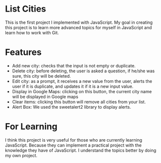 # List Cities

This is the first project I implemented with JavaScript.
My goal in creating this project is to learn more advanced topics for myself in JavaScript and learn how to work with Git.

# Features

-   Add new city: checks that the input is not empty or duplicate.
-   Delete city: before deleting, the user is asked a question, if he/she was sure, this city will be deleted.
-   Edit city: as a prompt, it receives a new value from the user, alerts the user if it is duplicate, and updates it if it is a new input value.
-   Display in Google Maps: clicking on this button, the current city name will be displayed in Google maps
-   Clear items: clicking this button will remove all cities from your list.
-   Alert Box: We used the sweetalert2 library to display alerts.

# For Learning

I think this project is very useful for those who are currently learning JavaScript. Because they can implement a practical project with the knowledge they have of JavaScript.
I understand the topics better by doing my own project.
